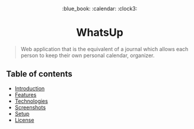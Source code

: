 <p align="center">
	:blue_book: :calendar: :clock3:
</p>
<h1 align="center">
	WhatsUp
</h1>

> Web application that is the equivalent of a journal which allows each person to keep their own personal calendar, organizer. 

## Table of contents
* [Introduction](#introduction)
* [Features](#features)
* [Technologies](#technologies)
* [Screenshots](#screenshots)
* [Setup](#setup)
* [License](#license)